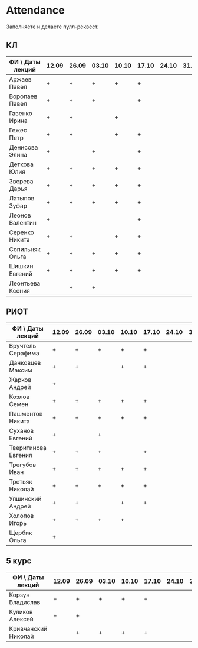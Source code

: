 # Attendance

Заполняете и делаете пулл-реквест.

## КЛ

| ФИ \ Даты лекций|12.09|26.09|03.10|10.10|17.10|24.10|31.10|07.11|14.11|21.11|28.11|05.12|12.12| Сумма |
|-----------------|-----|-----|-----|-----|-----|-----|-----|-----|-----|-----|-----|-----|-----|-------|
| Аржаев Павел    |  +  |  +  |  +  |  +  |  +  |     |     |     |     |     |     |     |     |   1   |
| Воропаев Павел  |  +  |  +  |  +  |     |  +  |     |     |     |     |     |     |     |     |   0   |
| Гавенко Ирина   |  +  |  +  |     |  +  |     |     |     |     |     |     |     |     |     |   0   |
| Гежес Петр      |  +  |  +  |     |  +  |  +  |     |     |     |     |     |     |     |     |   0   |
| Денисова Элина  |  +  |     |  +  |     |  +  |     |     |     |     |     |     |     |     |   0   |
| Деткова Юлия    |  +  |  +  |  +  |  +  |  +  |     |     |     |     |     |     |     |     |   0   |
| Зверева Дарья   |  +  |  +  |  +  |  +  |  +  |     |     |     |     |     |     |     |     |   0   |
| Латыпов Зуфар   |  +  |  +  |  +  |  +  |  +  |     |     |     |     |     |     |     |     |   0   |
| Леонов Валентин |  +  |     |     |     |  +  |     |     |     |     |     |     |     |     |   0   |
| Серенко Никита  |  +  |  +  |     |  +  |  +  |     |     |     |     |     |     |     |     |   0   |
| Сопильняк Ольга |  +  |  +  |  +  |  +  |  +  |     |     |     |     |     |     |     |     |   0   |
| Шишкин Евгений  |  +  |  +  |  +  |  +  |  +  |     |     |     |     |     |     |     |     |   0   |
| Леонтьева Ксения|     |  +  |  +  |     |     |     |     |     |     |     |     |     |     |   0   |

## РИОТ

| ФИ \ Даты лекций    |12.09|26.09|03.10|10.10|17.10|24.10|31.10|07.11|14.11|21.11|28.11|05.12|12.12| Сумма |
|---------------------|-----|-----|-----|-----|-----|-----|-----|-----|-----|-----|-----|-----|-----|-------|
| Вручтель Серафима   |  +  |  +  |  +  |  +  |  +  |     |     |     |     |     |     |     |     |   0   |
| Данковцев Максим    |  +  |  +  |     |  +  |  +  |     |     |     |     |     |     |     |     |   0   |
| Жарков Андрей       |  +  |     |     |     |     |     |     |     |     |     |     |     |     |   0   |
| Козлов Семен        |  +  |  +  |  +  |  +  |  +  |     |     |     |     |     |     |     |     |   0   |
| Пашментов Никита    |  +  |  +  |  +  |  +  |  +  |     |     |     |     |     |     |     |     |   0   |
| Суханов Евгений     |  +  |     |  +  |     |     |     |     |     |     |     |     |     |     |   0   |
| Тверитинова Евгения |  +  |  +  |  +  |     |  +  |     |     |     |     |     |     |     |     |   0   |
| Трегубов Иван       |  +  |  +  |  +  |  +  |  +  |     |     |     |     |     |     |     |     |   0   |
| Третьяк Николай     |  +  |  +  |  +  |  +  |  +  |     |     |     |     |     |     |     |     |   0   |
| Упшинский Андрей    |  +  |  +  |     |  +  |  +  |     |     |     |     |     |     |     |     |   0   |
| Холопов Игорь       |  +  |  +  |  +  |  +  |     |     |     |     |     |     |     |     |     |   0   |
| Щербик Ольга        |  +  |     |     |     |     |     |     |     |     |     |     |     |     |   0   |

## 5 курс

| ФИ \ Даты лекций    |12.09|26.09|03.10|10.10|17.10|24.10|31.10|07.11|14.11|21.11|28.11|05.12|12.12| Сумма |
|---------------------|-----|-----|-----|-----|-----|-----|-----|-----|-----|-----|-----|-----|-----|-------|
| Корзун Владислав    |  +  |  +  |  +  |  +  |  +  |     |     |     |     |     |     |     |     |   0   |
| Куликов Алексей     |  +  |  +  |     |     |     |     |     |     |     |     |     |     |     |   0   |
| Кривчанский Николай |     |  +  |  +  |  +  |  +  |     |     |     |     |     |     |     |     |   0   |
